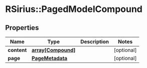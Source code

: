 # RSirius::PagedModelCompound


## Properties
Name | Type | Description | Notes
------------ | ------------- | ------------- | -------------
**content** | [**array[Compound]**](Compound.md) |  | [optional] 
**page** | [**PageMetadata**](PageMetadata.md) |  | [optional] 


